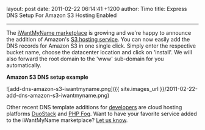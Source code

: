 layout: post
date: 2011-02-22 06:14:41 +1200
author: Timo
title: Express DNS Setup For Amazon S3 Hosting Enabled


----

The [iWantMyName marketplace](https://iwantmyname.com/services) is growing and we're happy to announce the addition of Amazon's [S3 hosting service](http://aws.amazon.com/s3/). You can now easily add the DNS records for Amazon S3 in one single click. Simply enter the respective bucket name, choose the datacenter location and click on 'install'. We will also forward the root domain to the 'www' sub-domain for you automatically.

**Amazon S3 DNS setup example**

![add-dns-amazon-s3-iwantmyname.png]({{ site.images_url }}/2011-02-22-add-dns-amazon-s3-iwantmyname.png)

Other recent DNS template additions for [developers](https://iwantmyname.com/services/developer) are cloud hosting platforms [DuoStack](https://iwantmyname.com/services/developer/duostack-custom-domain) and [PHP Fog](https://iwantmyname.com/services/developer/phpfog-custom-domain-setup). Want to have your favorite service added to the iWantMyName marketplace? [Let us know](https://iwantmyname.com/support).
